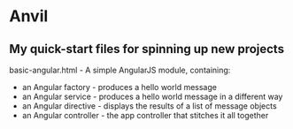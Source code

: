 Anvil
=====

## My quick-start files for spinning up new projects

basic-angular.html - A simple AngularJS module, containing:
* an Angular factory - produces a hello world message
* an Angular service - produces a hello world message in a different way
* an Angular directive - displays the results of a list of message objects
* an Angular controller - the app controller that stitches it all together
